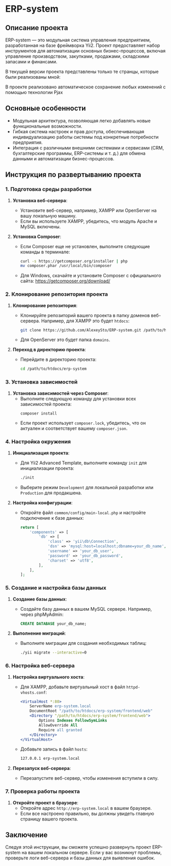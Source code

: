 # ERP-system

## Описание проекта

ERP-system — это модульная система управления предприятием, разработанная на базе фреймворка Yii2. Проект предоставляет набор инструментов для автоматизации основных бизнес-процессов, включая управление производством, закупками, продажами, складскими запасами и финансами. 

В текущей версии проекта представлены только те странцы, которые были реализованы мной:

В проекте реализовано автоматическое сохранение любых изменений с помощью технологии Pjax

## Основные особенности

- Модульная архитектура, позволяющая легко добавлять новые функциональные возможности.
- Гибкая система настроек и прав доступа, обеспечивающая индивидуализацию работы системы под конкретные потребности предприятия.
- Интеграция с различными внешними системами и сервисами (CRM, бухгалтерские программы, ERP-системы и т. д.) для обмена данными и автоматизации бизнес-процессов.

## Инструкция по развертыванию проекта

### 1. Подготовка среды разработки

1. **Установка веб-сервера**:
   - Установите веб-сервер, например, XAMPP или OpenServer на вашу локальную машину.
   - Если вы используете XAMPP, убедитесь, что модуль Apache и MySQL включены.

2. **Установка Composer**:
   - Если Composer еще не установлен, выполните следующие команды в терминале:
     ```bash
     curl -s https://getcomposer.org/installer | php
     mv composer.phar /usr/local/bin/composer
     ```
   - Для Windows, скачайте и установите Composer с официального сайта: https://getcomposer.org/download/

### 2. Клонирование репозитория проекта

1. **Клонирование репозитория**:
   - Клонируйте репозиторий вашего проекта в папку доменов веб-сервера. Например, для XAMPP это будет `htdocs`:
     ```bash
     git clone https://github.com/AlexeySto/ERP-system.git /path/to/htdocs/erp-system
     ```
   - Для OpenServer это будет папка `domains`.

2. **Переход в директорию проекта**:
   - Перейдите в директорию проекта:
     ```bash
     cd /path/to/htdocs/erp-system
     ```

### 3. Установка зависимостей

1. **Установка зависимостей через Composer**:
   - Выполните следующую команду для установки всех зависимостей проекта:
     ```bash
     composer install
     ```
   - Если проект использует `composer.lock`, убедитесь, что он актуален и соответствует вашему `composer.json`.

### 4. Настройка окружения

1. **Инициализация проекта**:
   - Для Yii2 Advanced Template, выполните команду `init` для инициализации проекта:
     ```bash
     ./init
     ```
   - Выберите режим `Development` для локальной разработки или `Production` для продакшена.

2. **Настройка конфигурации**:
   - Откройте файл `common/config/main-local.php` и настройте подключение к базе данных:
     ```php
     return [
         'components' => [
             'db' => [
                 'class' => 'yii\db\Connection',
                 'dsn' => 'mysql:host=localhost;dbname=your_db_name',
                 'username' => 'your_db_user',
                 'password' => 'your_db_password',
                 'charset' => 'utf8',
             ],
         ],
     ];
     ```

### 5. Создание и настройка базы данных

1. **Создание базы данных**:
   - Создайте базу данных в вашем MySQL сервере. Например, через phpMyAdmin:
     ```sql
     CREATE DATABASE your_db_name;
     ```

2. **Выполнение миграций**:
   - Выполните миграции для создания необходимых таблиц:
     ```bash
     ./yii migrate --interactive=0
     ```

### 6. Настройка веб-сервера

1. **Настройка виртуального хоста**:
   - Для XAMPP, добавьте виртуальный хост в файл `httpd-vhosts.conf`:
     ```apache
     <VirtualHost *:80>
         ServerName erp-system.local
         DocumentRoot "/path/to/htdocs/erp-system/frontend/web"
         <Directory "/path/to/htdocs/erp-system/frontend/web">
             Options Indexes FollowSymLinks
             AllowOverride All
             Require all granted
         </Directory>
     </VirtualHost>
     ```
   - Добавьте запись в файл `hosts`:
     ```bash
     127.0.0.1 erp-system.local
     ```

2. **Перезапуск веб-сервера**:
   - Перезапустите веб-сервер, чтобы изменения вступили в силу.

### 7. Проверка работы проекта

1. **Откройте проект в браузере**:
   - Откройте адрес `http://erp-system.local` в вашем браузере.
   - Если все настроено правильно, вы должны увидеть главную страницу вашего проекта.

## Заключение

Следуя этой инструкции, вы сможете успешно развернуть проект ERP-system на вашем локальном сервере. Если у вас возникнут проблемы, проверьте логи веб-сервера и базы данных для выявления ошибок.